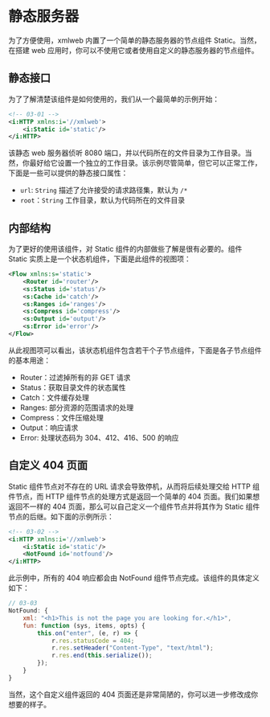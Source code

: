 # 静态服务器

为了方便使用，xmlweb 内置了一个简单的静态服务器的节点组件 Static。当然，在搭建 web 应用时，你可以不使用它或者使用自定义的静态服务器的节点组件。

## 静态接口

为了了解清楚该组件是如何使用的，我们从一个最简单的示例开始：

```xml
<!-- 03-01 -->
<i:HTTP xmlns:i='//xmlweb'>
    <i:Static id='static'/>
</i:HTTP>
```

该静态 web 服务器侦听 8080 端口，并以代码所在的文件目录为工作目录。当然，你最好给它设置一个独立的工作目录。该示例尽管简单，但它可以正常工作，下面是一些可以提供的静态接口属性：

- `url`: `String` 描述了允许接受的请求路径集，默认为 `/*`
- `root`：`String` 工作目录，默认为代码所在的文件目录

## 内部结构

为了更好的使用该组件，对 Static 组件的内部做些了解是很有必要的。组件 Static 实质上是一个状态机组件，下面是此组件的视图项：

```xml
<Flow xmlns:s='static'>
    <Router id='router'/>
    <s:Status id='status'/>
    <s:Cache id='catch'/>
    <s:Ranges id='ranges'/>
    <s:Compress id='compress'/>
    <s:Output id='output'/>
    <s:Error id='error'/>
</Flow>
```

从此视图项可以看出，该状态机组件包含若干个子节点组件，下面是各子节点组件的基本用途：

- Router：过滤掉所有的非 GET 请求
- Status：获取目录文件的状态属性
- Catch：文件缓存处理
- Ranges: 部分资源的范围请求的处理
- Compress：文件压缩处理
- Output：响应请求
- Error: 处理状态码为 304、412、416、500 的响应

## 自定义 404 页面

Static 组件节点对不存在的 URL 请求会导致停机，从而将后续处理交给 HTTP 组件节点，而 HTTP 组件节点的处理方式是返回一个简单的 404 页面。我们如果想返回不一样的 404 页面，那么可以自己定义一个组件节点并将其作为 Static 组件节点的后继。如下面的示例所示：

```xml
<!-- 03-02 -->
<i:HTTP xmlns:i='//xmlweb'>
    <i:Static id='static'/>
    <NotFound id='notfound'/>
</i:HTTP>
```

此示例中，所有的 404 响应都会由 NotFound 组件节点完成。该组件的具体定义如下：

```js
// 03-03
NotFound: {
    xml: "<h1>This is not the page you are looking for.</h1>",
    fun: function (sys, items, opts) {
        this.on("enter", (e, r) => {
            r.res.statusCode = 404;
            r.res.setHeader("Content-Type", "text/html");
            r.res.end(this.serialize());
        });
    }
}
```

当然，这个自定义组件返回的 404 页面还是非常简陋的，你可以进一步修改成你想要的样子。